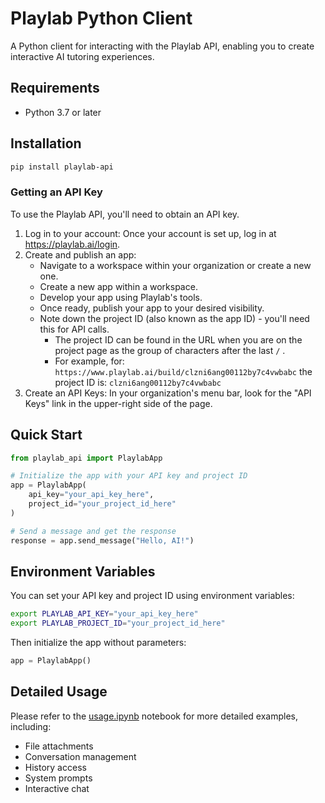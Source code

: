 # Playlab Python Client

A Python client for interacting with the Playlab API, enabling you to create interactive AI tutoring experiences.

## Requirements

- Python 3.7 or later

## Installation

```bash
pip install playlab-api
```

### Getting an API Key

To use the Playlab API, you'll need to obtain an API key. 

1. Log in to your account: Once your account is set up, log in at https://playlab.ai/login.
2. Create and publish an app:
    - Navigate to a workspace within your organization or create a new one.
    - Create a new app within a workspace.
    - Develop your app using Playlab's tools.
    - Once ready, publish your app to your desired visibility.
    - Note down the project ID (also known as the app ID) - you'll need this for API calls.
      - The project ID can be found in the URL when you are on the project page as the group of characters after the last `/` .
      - For example, for: `https://www.playlab.ai/build/clzni6ang00112by7c4vwbabc` the project ID is: `clzni6ang00112by7c4vwbabc`
3. Create an API Keys: In your organization's menu bar, look for the "API Keys" link in the upper-right side of the page.

## Quick Start

```python
from playlab_api import PlaylabApp

# Initialize the app with your API key and project ID
app = PlaylabApp(
    api_key="your_api_key_here",
    project_id="your_project_id_here"
)

# Send a message and get the response
response = app.send_message("Hello, AI!")
```

## Environment Variables

You can set your API key and project ID using environment variables:

```bash
export PLAYLAB_API_KEY="your_api_key_here"
export PLAYLAB_PROJECT_ID="your_project_id_here"
```

Then initialize the app without parameters:

```python
app = PlaylabApp()
```

## Detailed Usage

Please refer to the [usage.ipynb](./usage.ipynb) notebook for more detailed examples, including:
- File attachments
- Conversation management
- History access
- System prompts
- Interactive chat